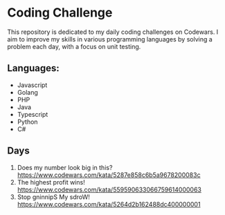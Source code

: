 # Coding Challenge

This repository is dedicated to my daily coding challenges on Codewars. I aim to improve my skills in various programming languages by solving a problem each day, with a focus on unit testing.

## Languages:
- Javascript  
- Golang  
- PHP  
- Java  
- Typescript  
- Python  
- C#  

## Days
1. Does my number look big in this?
https://www.codewars.com/kata/5287e858c6b5a9678200083c
2. The highest profit wins!  
https://www.codewars.com/kata/559590633066759614000063
3. Stop gninnipS My sdroW!  
https://www.codewars.com/kata/5264d2b162488dc400000001